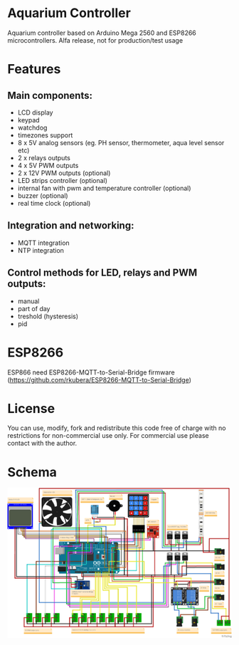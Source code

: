 # Aquarium Controller
Aquarium controller based on Arduino Mega 2560 and ESP8266 microcontrollers.
Alfa release, not for production/test usage

# Features
## Main components:
- LCD display
- keypad
- watchdog
- timezones support
- 8 x 5V analog sensors (eg. PH sensor, thermometer, aqua level sensor etc)
- 2 x relays outputs
- 4 x 5V PWM outputs
- 2 x 12V PWM outputs (optional)
- LED strips controller (optional)
- internal fan with pwm and temperature controller (optional)
- buzzer (optional)
- real time clock (optional)

## Integration and networking:
- MQTT integration
- NTP integration

## Control methods for LED, relays and PWM outputs:
- manual
- part of day
- treshold (hysteresis)
- pid

# ESP8266
ESP866 need ESP8266-MQTT-to-Serial-Bridge firmware (https://github.com/rkubera/ESP8266-MQTT-to-Serial-Bridge)

# License
You can use, modify, fork and redistribute this code free of charge with no restrictions for non-commercial use only.
For commercial use please contact with the author.

# Schema
![Schema](https://github.com/rkubera/AquariumController/blob/master/Fritzing/AquaController.png)
